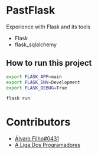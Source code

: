 # PastFlask

Experience with Flask and its tools

- Flask
- flask_sqlalchemy

## How to run this project
```sh
export FLASK_APP=main
export FLASK_ENV=Development
export FLASK_DEBUG=True

flask run
```

# Contributors
* [Álvaro Filho#0431](http://github.com/alvarofilho)
* [A Liga Dos Programadores](https://github.com/Liga-dos-Programadores)